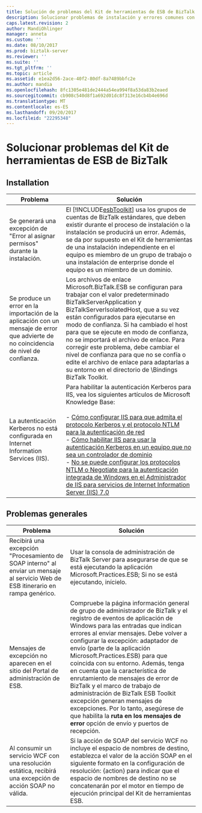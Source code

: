 ```yaml
---
title: Solución de problemas del Kit de herramientas de ESB de BizTalk | Documentos de Microsoft
description: Solucionar problemas de instalación y errores comunes con el Kit de herramientas de ESB en BizTalk Server
caps.latest.revision: 2
author: MandiOhlinger
manager: anneta
ms.custom: ''
ms.date: 08/10/2017
ms.prod: biztalk-server
ms.reviewer: ''
ms.suite: ''
ms.tgt_pltfrm: ''
ms.topic: article
ms.assetid: e1ea2d56-2ace-40f2-80df-8a7489bbfc2e
ms.author: mandia
ms.openlocfilehash: 8fc1305e481de2444a54ea994f8a53da83b2eaed
ms.sourcegitcommit: cb908c540d8f1a692d01dc8f313e16cb4b4e696d
ms.translationtype: MT
ms.contentlocale: es-ES
ms.lasthandoff: 09/20/2017
ms.locfileid: "22295348"
---
```

# <a name="troubleshoot-the-biztalk-esb-toolkit"></a>Solucionar problemas del Kit de herramientas de ESB de BizTalk

  
## <a name="installation"></a>Installation  
  
|Problema|Solución|  
|-----------|----------------|  
|Se generará una excepción de "Error al asignar permisos" durante la instalación.|El [!INCLUDE[esbToolkit](../includes/esbtoolkit-md.md)] usa los grupos de cuentas de BizTalk estándares, que deben existir durante el proceso de instalación o la instalación se producirá un error. Además, se da por supuesto en el Kit de herramientas de una instalación independiente en el equipo es miembro de un grupo de trabajo o una instalación de enterprise donde el equipo es un miembro de un dominio.|  
|Se produce un error en la importación de la aplicación con un mensaje de error que advierte de no coincidencia de nivel de confianza.|Los archivos de enlace Microsoft.BizTalk.ESB se configuran para trabajar con el valor predeterminado BizTalkServerApplication y BizTalkServerIsolatedHost, que a su vez están configurados para ejecutarse en modo de confianza. Si ha cambiado el host para que se ejecute en modo de confianza, no se importará el archivo de enlace. Para corregir este problema, debe cambiar el nivel de confianza para que no se confía o edite el archivo de enlace para adaptarlas a su entorno en el directorio de \Bindings BizTalk Toolkit.|  
|La autenticación Kerberos no está configurada en Internet Information Services (IIS).|Para habilitar la autenticación Kerberos para IIS, vea los siguientes artículos de Microsoft Knowledge Base:<br /><br /> -   [Cómo configurar IIS para que admita el protocolo Kerberos y el protocolo NTLM para la autenticación de red](http://go.microsoft.com/fwlink/?LinkId=188566)<br />-   [Cómo habilitar IIS para usar la autenticación Kerberos en un equipo que no sea un controlador de dominio](http://go.microsoft.com/fwlink/?LinkId=188567)<br />-   [No se puede configurar los protocolos NTLM o Negotiate para la autenticación integrada de Windows en el Administrador de IIS para servicios de Internet Information Server (IIS) 7.0](http://go.microsoft.com/fwlink/?LinkId=188568)|  
  
## <a name="general-issues"></a>Problemas generales  
  
|Problema|Solución|  
|-----------|----------------|  
|Recibirá una excepción "Procesamiento de SOAP interno" al enviar un mensaje al servicio Web de ESB itinerario en rampa genérico.|Usar la consola de administración de BizTalk Server para asegurarse de que se está ejecutando la aplicación Microsoft.Practices.ESB; Si no se está ejecutando, inícielo.|  
|Mensajes de excepción no aparecen en el sitio del Portal de administración de ESB.|Compruebe la página información general de grupo de administrador de BizTalk y el registro de eventos de aplicación de Windows para las entradas que indican errores al enviar mensajes. Debe volver a configurar la excepción: adaptador de envío (parte de la aplicación Microsoft.Practices.ESB) para que coincida con su entorno. Además, tenga en cuenta que la característica de enrutamiento de mensajes de error de BizTalk y el marco de trabajo de administración de BizTalk ESB Toolkit excepción generan mensajes de excepciones. Por lo tanto, asegúrese de que habilita la **ruta en los mensajes de error** opción de envío y puertos de recepción.|  
|Al consumir un servicio WCF con una resolución estática, recibirá una excepción de acción SOAP no válida.|Si la acción de SOAP del servicio WCF no incluye el espacio de nombres de destino, establezca el valor de la acción SOAP en el siguiente formato en la configuración de resolución: {action} para indicar que el espacio de nombres de destino no se concatenarán por el motor en tiempo de ejecución principal del Kit de herramientas ESB.|